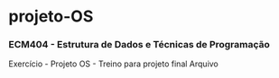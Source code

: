 # projeto-OS
### ECM404 - Estrutura de Dados e Técnicas de Programação
Exercício - Projeto OS - Treino para projeto final Arquivo

